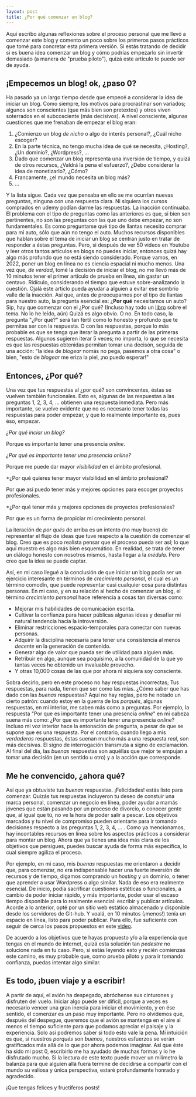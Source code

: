 ```yaml
---
layout: post
title: ¿Por qué comenzar un blog? 
---
```

Aquí escribo algunas reflexiones sobre el proceso personal que me llevó a comenzar este blog y comento un poco sobre los primeros pasos prácticos que tomé para concretar esta primera versión. Si estás tratando de decidir si es buena idea comenzar un blog y cómo podrías empezarlo sin invertir demasiado (a manera de "prueba piloto"), quizá este artículo te puede ser de ayuda.

## ¡Empecemos un blog! ok, ¿paso 0?

Ha pasado ya un largo tiempo desde que empecé a considerar la idea de iniciar un blog. Como siempre, los motivos para procrastinar son variados; algunos son conscientes (que más bien son pretextos) y otros viven soterrados en el subcosciente (más decisivos). A nivel consciente, algunas cuestiones que me frenaban de empezar el blog eran:

1. ¿Comienzo un blog *de nicho* o algo de interés personal?, ¿Cuál nicho escoger?
2. En la parte técnica, no tengo mucha idea de qué se necesita, ¿Hosting?, ¿Un dominio?, ¿Wordpress?, ...
3. Dado que comenzar un blog representa una inversión de tiempo, y quizá de otros recursos, ¿Valdrá la pena el esfuerzo?, ¿Debo considerar la idea de monetizarlo?, ¿Cómo?
4. Francamente, ¿el mundo necesita un blog más?
5. ...

Y la lista sigue. Cada vez que pensaba en ello se me ocurrían nuevas preguntas, ninguna con una respuesta clara. Ni siquiera los cursos comprados en udemy podían darme las respuestas. La inacción continuaba. El problema con el tipo de preguntas como las anteriores es que, si bien son pertinentes, no son las preguntas con las que uno debe empezar, no son fundamentales. Es como preguntarse qué tipo de llantas necesito comprar para mi auto, sólo que aún no tengo el auto. Muchos recursos disponibles que hablan sobre el tema de iniciar un blog se centran justo en tratar de responder a éstas preguntas. Pero, si después de ver 50 videos en Youtube y leer otros tantos artículos en blogs no puedes iniciar, entonces quizá hay algo más profundo que no está siendo considerado. Porque vamos, en 2022, poner un blog en línea no es ciencia espacial ni mucho menos. Una vez que, *de verdad*, tomé la decisión de iniciar el blog, no me llevó más de 10 minutos tener el primer artículo de prueba en línea, sin gastar un centavo. Ridículo, considerando el tiempo que estuve sobre-analizando la cuestión. Ojalá este artíclo pueda ayudar a alguien a evitar ese sombrío valle de la inacción. Así que, antes de preocuparnos por el tipo de llantas para nuestro auto, la pregunta esencial es: ¿**Por qué** necesitamos un auto? Sip, hay que comenzar con el ¿Por qué? (Incluso hay todo un [libro](https://www.amazon.com.mx/Empieza-por-qu%C3%A9-grandes-l%C3%ADderes/dp/6077483117/ref=sr_1_1?keywords=empieza+con+el+porque&qid=1654986525&sprefix=empie%2Caps%2C117&sr=8-1) sobre el tema. No lo he leído, aún) Quizá es algo obvio. O no. En todo caso, la pregunta "¿Por qué?" será tan fértil como lo honesto y profundo que te permitas ser con la respuesta. O con las respuestas, porque lo más probable es que se tenga que iterar la pregunta a partir de las primeras respuestas. Algunos sugieren iterar 5 veces; no importa, lo que se necesita es que las respuestas obtenidas permitan tomar una decisón, seguida de una acción: "la idea de *blogear* nomás no pega, pasemos a otra cosa" o bien, "esto de *blogear* me eriza la piel, ¡no puedo esperar!"

## Entonces, ¿Por qué?

Una vez que tus respuestas al ¿por qué? son convincentes, éstas se vuelven también funcionales. Esto es, algunas de las respuestas a las preguntas 1, 2, 3, 4, ... obtienen una respuesta inmediata. Pero más importante, se vuelve evidente que no es necesario tener todas las respuestas para poder empezar, y que lo realmente importante es, pues éso, empezar. 

*¿Por qué inciar un blog?*

Porque es importante tener una presencia *online*.

*¿Por qué es importante tener una presencia online?*

Porque me puede dar mayor *visibilidad* en el ámbito profesional.

*¿Por qué quieres tener mayor visibilidad en el ámbito profesional?

Por que así puedo tener más y mejores opciones para escoger proyectos profesionales.

*¿Por qué tener más y mejores opciones de proyectos profesionales?

Por que es un forma de propiciar mi crecimiento personal.

La iteración de *por qués* de arriba es un intento (no muy bueno) de representar el flujo de ideas que tuve respecto a la cuestión de comenzar el blog. Creo que es poco realista pensar que el proceso pueda ser así; lo que aquí muestro es algo más bien esquemático. En realidad, se trata de tener un diálogo honesto con nosotros mismos, hasta llegar a la *médula*. Pero creo que la idea se puede captar. 

Así, en mi caso llegué a la conclusión de que iniciar un blog podía ser un ejercicio interesante en términos de *crecimiento personal*, el cual es un término comodín, que puede representar casi cualquier cosa para distintas personas. En mi caso, y en su relación al hecho de comenzar un blog, el término *crecimiento personal* hace referencia a cosas tan diversas como: 

* Mejorar mis habilidades de comunicación escrita.
* Cultivar la confianza para hacer públicas algunas ideas y desafiar mi natural tendencia hacia la introversión.
* Eliminar restricciones espacio-temporales para conectar con nuevas personas.
* Adquirir la disciplina necesaria para tener una consistencia al menos *decente* en la generación de contenido.
* Generar algo de valor que pueda ser de utilidad para alguien más.
* Retribuir en algo, aunque sea poquísimo, a la comunidad de la que yo tantas veces he obtenido un invaluable provecho.
* Y otras 10,000 cosas de las que por ahora ni siquiera soy consciente.

Sobra decirlo, pero en este proceso no hay respuestas incorrectas; Tus respuestas, para nada, tienen que ser como las mías. ¿Cómo saber que has dado con las *buenas* respuestas? Aquí no hay reglas, pero he notado un cierto patrón: cuando estoy en la guerra de los *porqués*, algunas respuestas, en mi interior, me saben más como a preguntas. Por ejemplo, la respuesta "Por que es importante tener una presencia *online*" en mi cabeza suena más como: ¿Por que es importante tener una presencia *online*? Incluso mi voz interior hace la entonación de pregunta, a pesar de que se supone que es una respuesta. Por el contrario, cuando llego a mis *verdaderas* respuestas, éstas suenan mucho más a una respuesta *real*, son más decisivas. El signo de interrogación transmuta a signo de exclamación. Al final del día, las *buenas* respuestas son aquéllas que mejor te empujan a tomar una decisión (en un sentido u otro) y a la acción que corresponde.

## Me he convencido, ¿ahora qué?

Así que ya obtuviste tus *buenas* respuestas. ¡Felicidades! estás listo para comenzar. Quizás tus respuestas incluyeron tu deseo de constuir una marca personal, comenzar un negocio en línea, poder ayudar a mamás jóvenes que están pasando por un proceso de divorcio, o conocer gente que, al igual que tú, no ve la hora de poder salir a pescar. Los objetivos marcados y tu nivel de compromiso pueden orientarte para ir tomando decisiones respecto a las preguntas 1, 2, 3, 4, ... . Como ya mencionamos, hay incontables recursos en línea sobre los aspectos prácticos a considerar para montar un blog. Ahora que ya tienes una idea más clara de los objetivos que persigues, puedes buscar ayuda de forma más específica, lo cual siempre agiliza el proceso.

Por ejemplo, en mi caso, mis *buenas* respuestas me orientaron a decidir que, para comenzar, no era indispensable hacer una fuerte inversión de recursos y de tiempo, digamos comprando un *hosting* y un dominio, o tener que aprender a usar Wordpress o algo similar. Nada de eso era realmente esencial. De inicio, podía sacrificar cuestiones estéticas o funcionales, a cambio de poder iniciar rápido, y más importante, poder usar el escaso tiempo disponible para lo realmente esencial: escribir y publicar artículos. Acorde a lo anterior, opté por un sitio web estático almacenado y disponible desde los servidores de Git-hub. Y voalá, en 10 minutos (¡menos!) tenía un espacio en línea, listo para poder publicar. Para ello, fue suficiente con seguir de cerca los pasos propuestos en este [video](https://www.youtube.com/watch?v=lsvRyE5tPQQ&list=LL&index=3). 

De acuerdo a los objetivos que te hayas propuesto y/o a la experiencia que tengas en el mundo de internet, quizá esta solución tan *pedestre* no solucione nada en tu caso. Pero, si estás leyendo esto y recién comienzas este camino, es muy probable que, como prueba piloto y para ir tomando confianza, puedas intentar algo similar.

## Es todo, ¡buen viaje y a escribir!
A partir de aquí, el avión ha despegado, abróchense sus cinturones y disfruten del vuelo. Iniciar algo puede ser difícil, porque a veces es necesario vencer una gran inercia para iniciar el movimiento, y en ése sentido, el comenzar es un paso muy importante. Pero no olvidemos que, después del despegue,  queremos que el avión se mantenga en el aire al menos el tiempo suficiente para que podamos apreciar el paisaje y la experiencia. Solo así podremos saber si todo esto vale la pena. Mi intuición es que, si nuestros *porqués* son *buenos*, nuestros esfuerzos se verán gratificados más allá de lo que por ahora podemos imaginar. Así que éste ha sido mi post 0, escribirlo me ha ayudado de muchas formas y lo he disfrutado mucho. Si la lectura de este texto puede mover un milímetro la balanza para que alguien allá fuera termine de decidirse a compartir con el mundo su valiosa y única perspectiva, estaré profundamente honrado y agradecido. 

¡Que tengas felices y fructíferos posts! 











